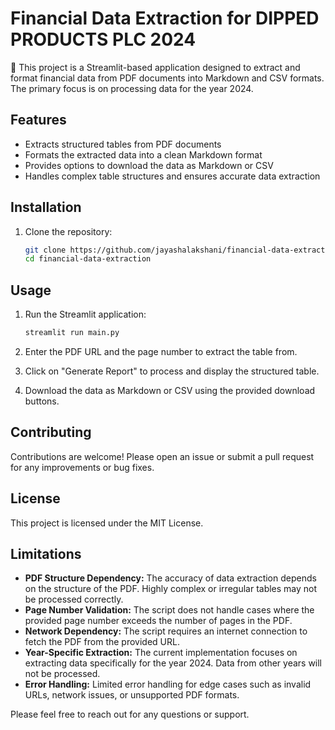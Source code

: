 # Financial Data Extraction for DIPPED PRODUCTS PLC 2024

🚀 This project is a Streamlit-based application designed to extract and format financial data from PDF documents into Markdown and CSV formats. The primary focus is on processing data for the year 2024.

## Features

- Extracts structured tables from PDF documents
- Formats the extracted data into a clean Markdown format
- Provides options to download the data as Markdown or CSV
- Handles complex table structures and ensures accurate data extraction

## Installation

1. Clone the repository:
    ```bash
    git clone https://github.com/jayashalakshani/financial-data-extraction.git
    cd financial-data-extraction
    ```

## Usage

1. Run the Streamlit application:
    ```bash
    streamlit run main.py
    ```

2. Enter the PDF URL and the page number to extract the table from.

3. Click on "Generate Report" to process and display the structured table.

4. Download the data as Markdown or CSV using the provided download buttons.

## Contributing

Contributions are welcome! Please open an issue or submit a pull request for any improvements or bug fixes.

## License

This project is licensed under the MIT License.

## Limitations

- **PDF Structure Dependency:** The accuracy of data extraction depends on the structure of the PDF. Highly complex or irregular tables may not be processed correctly.
- **Page Number Validation:** The script does not handle cases where the provided page number exceeds the number of pages in the PDF.
- **Network Dependency:** The script requires an internet connection to fetch the PDF from the provided URL.
- **Year-Specific Extraction:** The current implementation focuses on extracting data specifically for the year 2024. Data from other years will not be processed.
- **Error Handling:** Limited error handling for edge cases such as invalid URLs, network issues, or unsupported PDF formats.

Please feel free to reach out for any questions or support.
